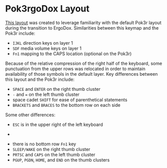 # Pok3rgoDox Layout

[This layout](http://configure.ergodox-ez.com/keyboard_layouts/qlooxw/edit) was created to leverage familiarity with the default Pok3r layout during the transition to ErgoDox. Similarities between this keymap and the Pok3r include:

- `IJKL` direction keys on layer 1
- `SDF` media volume keys on layer 1
- `Fn1` mapping to the CAPS location (optional on the Pok3r)

Because of the relative compression of the right half of the keyboard, some punctuation from the upper rows was relocated in order to maintain availability of those symbols in the default layer. Key differences between this layout and the Pok3r include:

- `SPACE` and `ENTER` on the right thumb cluster
- `-` and `=` on the left thumb cluster
- space cadet `SHIFT` for ease of parenthetical statements
- `BRACKETS` and `BRACES` to the bottom row on each side

Some other differences:

- `ESC` is in the upper right of the left keyboard
- ``` is in the upper left of the left keyboard
- there is no bottom row `Fn1` key
- `SLEEP/WAKE` on the right thumb cluster
- `PRTSC` and `CAPS` on the left thumb cluster
- `PGUP`, `PGDN`, `HOME`, and `END` on the thumb clusters